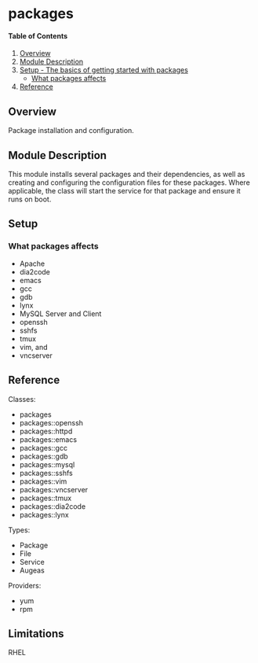 # packages

#### Table of Contents

1. [Overview](#overview)
2. [Module Description](#module-description)
3. [Setup - The basics of getting started with packages](#setup)
    * [What packages affects](#what-packages-affects)
4. [Reference](#reference)
## Overview

Package installation and configuration.

## Module Description

This module installs several packages and their dependencies, as well as creating and
configuring the configuration files for these packages. Where applicable, the class will
start the service for that package and ensure it runs on boot.

## Setup

### What packages affects

* Apache
* dia2code
* emacs
* gcc
* gdb
* lynx
* MySQL Server and Client
* openssh
* sshfs
* tmux
* vim, and
* vncserver

## Reference

Classes:
* packages
* packages::openssh
* packages::httpd
* packages::emacs
* packages::gcc
* packages::gdb
* packages::mysql
* packages::sshfs
* packages::vim
* packages::vncserver
* packages::tmux
* packages::dia2code
* packages::lynx

Types:
* Package
* File
* Service
* Augeas

Providers:
* yum
* rpm

## Limitations

RHEL
